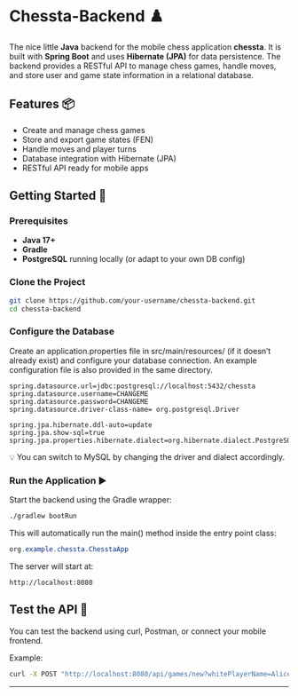 # Chessta-Backend ♟️

The nice little **Java** backend for the mobile chess application **chessta**. It is built with **Spring Boot** and uses **Hibernate (JPA)** for data persistence. The backend provides a RESTful API to manage chess games, handle moves, and store user and game state information in a relational database.

## Features 📦

- Create and manage chess games
- Store and export game states (FEN)
- Handle moves and player turns
- Database integration with Hibernate (JPA)
- RESTful API ready for mobile apps

## Getting Started 🚀

### Prerequisites

- **Java 17+**
- **Gradle**
- **PostgreSQL** running locally (or adapt to your own DB config)

### Clone the Project

```bash
git clone https://github.com/your-username/chessta-backend.git
cd chessta-backend
```

 ### Configure the Database

 Create an application.properties file in src/main/resources/ (if it doesn’t already exist) and configure your database connection. An example configuration file is also provided in the same directory.

 ```properties
spring.datasource.url=jdbc:postgresql://localhost:5432/chessta
spring.datasource.username=CHANGEME
spring.datasource.password=CHANGEME
spring.datasource.driver-class-name= org.postgresql.Driver

spring.jpa.hibernate.ddl-auto=update
spring.jpa.show-sql=true
spring.jpa.properties.hibernate.dialect=org.hibernate.dialect.PostgreSQLDialect
```
💡 You can switch to MySQL by changing the driver and dialect accordingly.

### Run the Application ▶️

Start the backend using the Gradle wrapper:

```bash
./gradlew bootRun
```
This will automatically run the main() method inside the entry point class:
```java
org.example.chessta.ChesstaApp
```
The server will start at:
```
http://localhost:8080
```

## Test the API 🧪

You can test the backend using curl, Postman, or connect your mobile frontend.

Example:
```bash
curl -X POST "http://localhost:8080/api/games/new?whitePlayerName=Alice&blackPlayerName=Bob"
```
---
